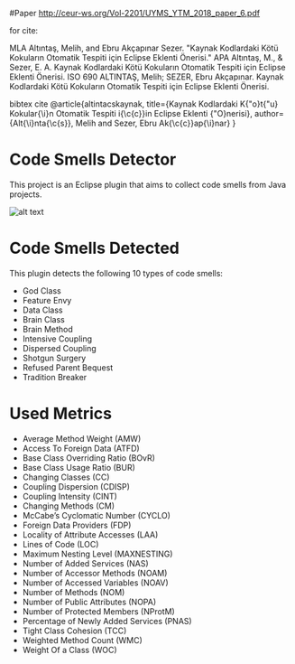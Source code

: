 #Paper
http://ceur-ws.org/Vol-2201/UYMS_YTM_2018_paper_6.pdf

for cite:

MLA Altıntaş, Melih, and Ebru Akçapınar Sezer. "Kaynak Kodlardaki Kötü Kokuların Otomatik Tespiti için Eclipse Eklenti Önerisi."
APA Altıntaş, M., & Sezer, E. A. Kaynak Kodlardaki Kötü Kokuların Otomatik Tespiti için Eclipse Eklenti Önerisi.
ISO 690 ALTINTAŞ, Melih; SEZER, Ebru Akçapınar. Kaynak Kodlardaki Kötü Kokuların Otomatik Tespiti için Eclipse Eklenti Önerisi.


bibtex cite
@article{altintacskaynak,
  title={Kaynak Kodlardaki K{\"o}t{\"u} Kokular{\i}n Otomatik Tespiti i{\c{c}}in Eclipse Eklenti {\"O}nerisi},
  author={Alt{\i}nta{\c{s}}, Melih and Sezer, Ebru Ak{\c{c}}ap{\i}nar}
}

# Code Smells Detector

This project is an Eclipse plugin that aims to collect code smells from Java projects.

![alt text](https://github.com/MelihAltintas/AutomaticJavaCodeSmellDetectorEclipsePlugin/blob/master/pluginview.png)

# Code Smells Detected

This plugin detects the following 10 types of code smells:

- God Class
- Feature Envy
- Data Class
- Brain Class
- Brain Method
- Intensive Coupling
- Dispersed Coupling
- Shotgun Surgery
- Refused Parent Bequest
- Tradition Breaker

# Used Metrics

- Average Method Weight (AMW)
- Access To Foreign Data (ATFD)
- Base Class Overriding Ratio  (BOvR)
- Base Class Usage Ratio (BUR)
- Changing Classes (CC)
- Coupling Dispersion (CDISP)
- Coupling Intensity (CINT)
- Changing Methods (CM)
- McCabe’s Cyclomatic Number (CYCLO)
- Foreign Data Providers (FDP)
- Locality of Attribute Accesses (LAA)
- Lines of Code (LOC)
- Maximum Nesting Level (MAXNESTING)
- Number of Added Services (NAS) 
- Number of Accessor Methods (NOAM)
- Number of Accessed Variables  (NOAV)
- Number of Methods  (NOM)
- Number of Public Attributes (NOPA)
- Number of Protected Members (NProtM)
- Percentage of Newly Added Services (PNAS)
- Tight Class Cohesion (TCC)
- Weighted Method Count (WMC)
- Weight Of a Class (WOC)
